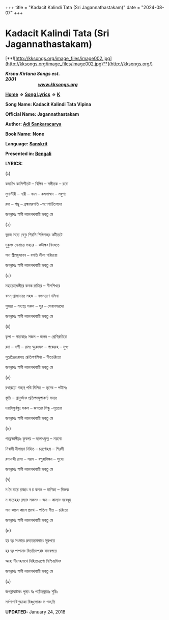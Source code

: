 +++
title = "Kadacit Kalindi Tata (Sri Jagannathastakam)"
date = "2024-08-07"
+++

# Kadacit Kalindi Tata (Sri Jagannathastakam)
[**![http://kksongs.org/image_files/image002.jpg](http://kksongs.org/image_files/image002.jpg)**](http://kksongs.org/)

**_Krsna Kirtana Songs est. 2001_**                                                                                                                                                 **_www.kksongs.org_**

[**Home**](http://kksongs.org/) **⇒** [**Song Lyrics**](http://kksongs.org/lyrics.html) **⇒** [**K**](http://kksongs.org/songs/song_k.html)

**Song Name: Kadacit Kalindi Tata Vipina**

**Official Name: Jagannathastakam**

**Author: [Adi Sankaracarya](http://kksongs.org/authors/list/adisankara.html)**

**Book Name: None**

**Language: [Sanskrit](http://kksongs.org/language/list/sanskrit.html)**

**Presented in: [Bengali](http://kksongs.org/language/list/bengali.html)**

**LYRICS:**

(১)

কদাচিৎ কালিন্দীতট – বিপিন – সঙ্গীতক – রবো

মুদাভীরী – নারী – বদন – কমলাস্বাদ – মধুপঃ

রমা – শম্ভু – ব্রহ্মামরপতি –গণেশার্চিতপদো

জগন্নাথঃ স্বামী নয়নপথগামী ভবতু মে

(২)

ভুজে সব্যে বেণুং শিরসি শিখিপচ্ছং কটীতটে

দুকুলং নেত্রান্তে সহচর – কটাক্ষং বিদধতে

সদা শ্রীমদ্বৃন্দাবন – বসতি লীলা পরিচয়ো

জগন্নাথঃ স্বামী নয়নপথগামী ভবতু মে

(৩)

মহাম্ভোধেস্তীরে কনক রুচিরে – নীলশিখরে

বসন্ প্রাসাদান্তঃ সহজ – বলভদ্রেণ বলিনা

সুভদ্রা – মধ্যস্থঃ সকল – সুর – সেবাবসরদো

জগন্নাথঃ স্বামী নয়নপথগামী ভবতু মে

(৪)

কৃপা – পারাবারঃ সজল – জলদ – শ্রেণিরুচিরো

রমা – বাণী – রামঃ স্ফুরদমল – পঙ্কেরুহ – মুখঃ

সুরেন্দ্রৈরারাধ্যঃ শ্রুতিগণশিখা – গীতচরিতো

জগন্নাথঃ স্বামী নয়নপথগামী ভবতু মে

(৫)

রথারূঢ়ো গচ্ছন্ পথি মিলিত – ভূদেব – পটলৈঃ

স্তুতি – প্রাদুর্ভাবং প্রতিপদমুপাকর্ণ্য সদয়ঃ

দয়াসিন্ধুর্বন্ধুঃ সকল – জগতাং সিন্ধু –সূতয়ো

জগন্নাথঃ স্বামী নয়নপথগামী ভবতু মে

(৬)

পরব্রহ্মাপীড়ঃ কুবলয় – দলোৎফুল্ল – নয়নো

নিবাসী নীলাদ্রো নিহিত – চরণোঽন্ত – শিরসী

রসানন্দী রাসা – সরস – বপুরালিঙ্গন – সুখো

জগন্নাথঃ স্বামী নয়নপথগামী ভবতু মে

(৭)

ন বৈ যাচে রাজ্যং ন চ কনক – মাণিক্য – বিভবং

ন যাচেঽহং রম্যাং সকলং – জন – কাম্যাং বরবধূম্

সদা কালে কালে প্রমথ – পতিনা গীত – চরিতো

জগন্নাথঃ স্বামী নয়নপথগামী ভবতু মে

(৮)

হর ত্বং সংসারং দ্রুততরমসারং সুরপতে

হর ত্বং পাপানাং বিততিমপরাং যাদবপতে

অহো দীনেঽনাথে নিহিতচরণো নিশ্চিন্তমিদং

জগন্নাথঃ স্বামী নয়নপথগামী ভবতু মে

(৯)

জগন্নাথাষ্টকং পুন্যং যঃ পঠেত্প্রয়তঃ শুচিঃ

সর্বপাপবিশুদ্ধাত্মা বিষ্ণুলোকং স গচ্ছতি

**UPDATED:** January 24, 2018